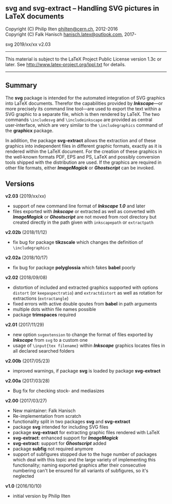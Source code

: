 
 svg and svg-extract &ndash; Handling SVG pictures in LaTeX documents 
----------------------------------------------------------------------------

 Copyright (C) Philip Ilten <philten@cern.ch>, 2012-2016  
 Copyright (C) Falk Hanisch <hanisch.latex@outlook.com>, 2017-

 svg 2019/xx/xx v2.03

----------------------------------------------------------------------------

 This material is subject to the LaTeX Project Public License version 1.3c 
 or later. See http://www.latex-project.org/lppl.txt for details.

----------------------------------------------------------------------------


Summary
-------

The **svg** package is intended for the automated integration of 
SVG&nbsp;graphics into LaTeX&nbsp;documents. Therefor the capabilities provided
by ***Inkscape***&mdash;or more precisely its command line tool&mdash;are used 
to export the text within a SVG&nbsp;graphic to a separate file, which is then 
rendered by LaTeX. The two commands `\includesvg` and `\includeinkscape` are 
provided as central user&#8209;interface, which are very similar to the 
`\includegraphics` command of the **graphicx** package.

In addition, the package **svg-extract** allows the extraction and of these 
graphics into independent files in different graphic formats, exactly as it is
rendered within the LaTeX&nbsp;document. For the creation of these graphics in
the well&#8209;known formats PDF, EPS and&nbsp;PS, LaTeX and possibly
conversion tools shipped with the distribution are used. If the graphics are 
required in other file formats, either ***ImageMagick*** or ***Ghostscript*** 
can be invoked.


Versions
--------

**v2.03** (2019/xx/xx)
+ support of new command line format of ***Inkscape&nbsp;1.0*** and later
+ files exported with ***Inkscape*** or extracted as well as converted with
  ***ImageMagick*** or ***Ghostscript*** are not moved from root directory but
	created directly in the path given with `inkscapepath` or `extractpath`

**v2.02b** (2018/11/12)
+ fix bug for package **tikzscale** which changes the definition of
	`\includegraphics`

**v2.02a** (2018/10/17)
+ fix bug for package **polyglossia** which fakes **babel** poorly

**v2.02** (2018/09/08)
+ distortion of included and extracted graphics supported with options `distort` 
  (or `keepaspectratio`) and `extractdistort` as well as rotation for 
  extractions (`extractangle`)
+ fixed errors with active double qoutes from **babel** in path arguments
+ multiple dots within file names possible
+ package **trimspaces** required

**v2.01** (2017/11/29)
+ new option `svgextension` to change the format of files exported by
  ***Inkscape*** from `svg` to a custom one
+ usage of `\input{tex filename}` within ***Inkscape*** graphics
  locates files in all declared searched folders

**v2.00b** (2017/05/23)
+ improved warnings, if package **svg** is loaded by package **svg-extract**

**v2.00a** (2017/03/28)
+ Bug fix for checking stock- and mediasizes

**v2.00** (2017/03/27)
+ New maintainer: Falk Hanisch
+ Re-implementation from scratch
+ functionality split in two packages **svg** and **svg-extract**
+ package **svg** intended for including SVG files
+ package **svg-extract** for extracting graphic files rendered with LaTeX
+ **svg-extract**: enhanced support for ***ImageMagick***
+ **svg-extract**: support for ***Ghostscript*** added
+ package **subfig** not required anymore
+ support of subfigures stopped due to the huge number of packages which deal 
  with this topic and the large variety of implementing this functionality; 
  naming exported graphics after their consecutive numbering can't be ensured
  for all variants of subfigures, so it's neglected

**v1.0** (2016/10/10)
+ initial version by Philip Ilten
